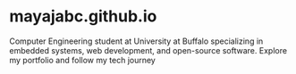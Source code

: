 # mayajabc.github.io
Computer Engineering student at University at Buffalo specializing in embedded systems, web development, and open-source software. Explore my portfolio and follow my tech journey
